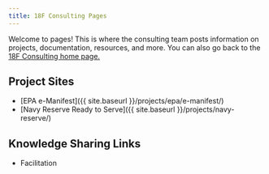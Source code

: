 ```yaml
---
title: 18F Consulting Pages
---
```


Welcome to pages! This is where the consulting team posts information on projects, documentation, resources, and more. You can also go back to the [18F Consulting home page.](https://18f.gsa.gov/consulting/)

## Project Sites

- [EPA e-Manifest]({{ site.baseurl }}/projects/epa/e-manifest/) 
- [Navy Reserve Ready to Serve]({{ site.baseurl }}/projects/navy-reserve/)


## Knowledge Sharing Links

- Facilitation
